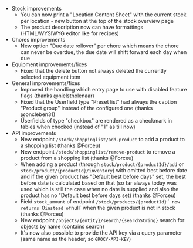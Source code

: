 - Stock improvements
  - You can now print a "Location Content Sheet" with the current stock per location - new button at the top of the stock overview page
  - The product description now can have formattings (HTML/WYSIWYG editor like for recipes)
- Chores improvements
  - New option "Due date rollover" per chore which means the chore can never be overdue, the due date will shift forward each day when due
- Equipment improvements/fixes
  - Fixed that the delete button not always deleted the currently selected equipment item
- General improvements/fixes
  - Improved the handling which entry page to use with disabled feature flags (thanks @nielstholenaar)
  - Fixed that the Userfield type "Preset list" had always the caption "Product group" instead of the configured one (thanks @oncleben31)
  - Userfields of type "checkbox" are rendered as a checkmark in tables when checked (instead of "1" as till now)
- API improvements
    - New endpoint `/stock/shoppinglist/add-product` to add a product to a shopping list (thanks @Forceu)
  - New endpoint `/stock/shoppinglist/remove-product` to remove a product from a shopping list (thanks @Forceu)
  - When adding a product (through `stock/product/{productId}/add` or `stock/product/{productId}/inventory`) with omitted best before date and if the given product has "Default best before days" set, the best before date is calculated based on that (so far always today was used which is still the case when no date is supplied and also the product has no "Default best before days set) (thanks @Forceu)
  - Field `stock_amount` of endpoint `/stock/products/{productId}´ now returns `0` instead of `null` when the given product is not in stock (thanks @Forceu)
  - New endpoint `/objects/{entity}/search/{searchString}` search for objects by name (contains search)
  - It's now also possible to provide the API key via a query parameter (same name as the header, so `GROCY-API-KEY`)
